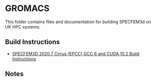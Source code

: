 GROMACS
=======

This folder contains files and documentation for building SPECFEM3d on UK HPC systems.

Build Instructions
------------------

* [SPECFEM3D 2020.7 Cirrus (EPCC) GCC 6 and CUDA 10.2 Build Instructions](Cirrus_2020.7_gcc6_cuda10.2.md)

Notes
-----

